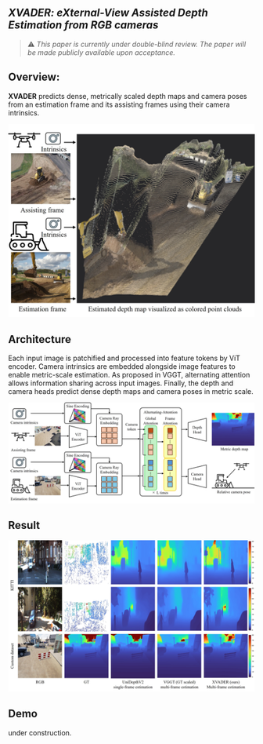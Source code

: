 ## ___***XVADER: eXternal-View Assisted Depth Estimation from RGB cameras***___

> ⚠️ *This paper is currently under double-blind review. The paper will be made publicly available upon acceptance.*



## Overview:
**XVADER** predicts dense, metrically scaled depth maps and camera poses from an estimation frame and its assisting frames using their camera intrinsics.

<img src="assets/xvader_concept.jpg" width="600">

## Architecture

Each input image is patchified and processed into feature tokens by ViT encoder.
Camera intrinsics are embedded alongside image features to enable metric-scale estimation.
As proposed in VGGT, alternating attention allows information sharing across input images.
Finally, the depth and camera heads predict dense depth maps and camera poses in metric scale.

<img src="assets/xvader_model.jpg">


## Result

<img src="assets/XVADER_qualitative_comparison.jpg">

## Demo

under construction.
